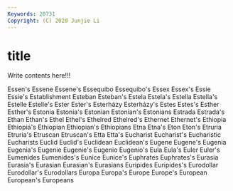 ```yaml
---
Keywords: 20731
Copyright: (C) 2020 Junjie Li
---
```


# title

Write contents here!!!

Essen's 
Essene 
Essene's 
Essequibo 
Essequibo's
Essex 
Essex's 
Essie 
Essie's 
Establishment 
Esteban 
Esteban's 
Estela 
Estela's 
Estella
Estella's 
Estelle 
Estelle's 
Ester 
Ester's 
Esterházy 
Esterházy's 
Estes 
Estes's 
Esther
Esther's 
Estonia 
Estonia's 
Estonian 
Estonian's 
Estonians 
Estrada 
Estrada's 
Ethan 
Ethan's
Ethel 
Ethel's 
Ethelred 
Ethelred's 
Ethernet 
Ethernet's 
Ethiopia 
Ethiopia's 
Ethiopian 
Ethiopian's
Ethiopians 
Etna 
Etna's 
Eton 
Eton's 
Etruria 
Etruria's 
Etruscan 
Etruscan's 
Etta
Etta's 
Eucharist 
Eucharist's 
Eucharistic 
Eucharists 
Euclid 
Euclid's 
Euclidean 
Euclidean's 
Eugene
Eugene's 
Eugenia 
Eugenia's 
Eugenie 
Eugenie's 
Eugenio 
Eugenio's 
Eula 
Eula's 
Euler
Euler's 
Eumenides 
Eumenides's 
Eunice 
Eunice's 
Euphrates 
Euphrates's 
Eurasia 
Eurasia's 
Eurasian
Eurasian's 
Eurasians 
Euripides 
Euripides's 
Eurodollar 
Eurodollar's 
Eurodollars 
Europa 
Europa's 
Europe
Europe's 
European 
European's 
Europeans 
